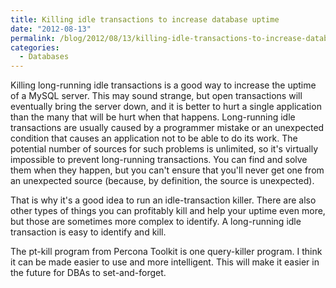 ```yaml
---
title: Killing idle transactions to increase database uptime
date: "2012-08-13"
permalink: /blog/2012/08/13/killing-idle-transactions-to-increase-database-uptime/
categories:
  - Databases
---
```

Killing long-running idle transactions is a good way to increase the uptime of a MySQL server. This may sound strange, but open transactions will eventually bring the server down, and it is better to hurt a single application than the many that will be hurt when that happens.
Long-running idle transactions are usually caused by a programmer mistake or an unexpected condition that causes an application not to be able to do its work. The potential number of sources for such problems is unlimited, so it's virtually impossible to prevent long-running transactions. You can find and solve them when they happen, but you can't ensure that you'll never get one from an unexpected source (because, by definition, the source is unexpected).

That is why it's a good idea to run an idle-transaction killer. There are also other types of things you can profitably kill and help your uptime even more, but those are sometimes more complex to identify. A long-running idle transaction is easy to identify and kill.

The pt-kill program from Percona Toolkit is one query-killer program. I think it can be made easier to use and more intelligent. This will make it easier in the future for DBAs to set-and-forget.
